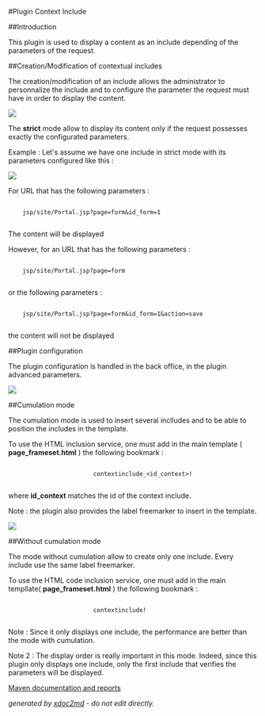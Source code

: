 
#Plugin Context Include

##Introduction

This plugin is used to display a content as an include depending of the parameters of the request.

##Creation/Modification of contextual includes

The creation/modification of an include allows the administrator to personnalize the include and to configure the parameter the request must have in order to display the content.

![](http://dev.lutece.paris.fr/plugins/plugin-contextinclude/../images/creation.png)

The **strict** mode allow to display its content only if the request possesses exactly the configurated parameters.

Example : Let's assume we have one include in strict mode with its parameters configured like this :

![](http://dev.lutece.paris.fr/plugins/plugin-contextinclude/../images/modification.png)

For URL that has the following parameters :

```

    jsp/site/Portal.jsp?page=form&id_form=1
                    
```

The content will be displayed

However, for an URL that has the following parameters :

```

    jsp/site/Portal.jsp?page=form
                    
```

or the following parameters :

```

    jsp/site/Portal.jsp?page=form&id_form=1&action=save
                    
```

the content will not be displayed

##Plugin configuration

The plugin configuration is handled in the back office, in the plugin advanced parameters.

![](http://dev.lutece.paris.fr/plugins/plugin-contextinclude/../images/advanced_parameters.png)

##Cumulation mode

The cumulation mode is used to insert several inclludes and to be able to position the includes in the template.

To use the HTML inclusion service, one must add in the main template ( **page_frameset.html** ) the following bookmark :

```

                        contextinclude_<id_context>!
                    
```

where **id_context** matches the id of the context include.

Note : the plugin also provides the label freemarker to insert in the template.

![](http://dev.lutece.paris.fr/plugins/plugin-contextinclude/../images/id_context.png)

##Without cumulation mode

The mode without cumulation allow to create only one include. Every include use the same label freemarker.

To use the HTML code inclusion service, one must add in the main templlate( **page_frameset.html** ) the following bookmark :

```

                        contextinclude!
                    
```

Note : Since it only displays one include, the performance are better than the mode with cumulation.

Note 2 : The display order is really important in this mode. Indeed, since this plugin only displays one include, only the first include that verifies the parameters will be displayed.


[Maven documentation and reports](http://dev.lutece.paris.fr/plugins/plugin-contextinclude/)



 *generated by [xdoc2md](https://github.com/lutece-platform/tools-maven-xdoc2md-plugin) - do not edit directly.*